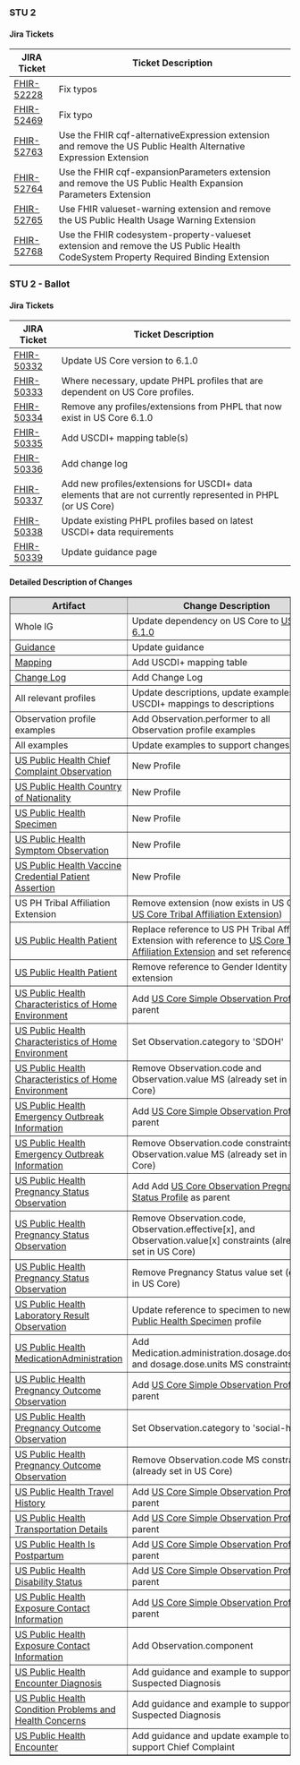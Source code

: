 ### STU 2

#### Jira Tickets

|JIRA Ticket|Ticket Description|
|---------|----------|
| [FHIR-52228](https://jira.hl7.org/browse/FHIR-52228) | Fix typos |
| [FHIR-52469](https://jira.hl7.org/browse/FHIR-52228) | Fix typo |
| [FHIR-52763](https://jira.hl7.org/browse/FHIR-52763) | Use the FHIR cqf-alternativeExpression extension and remove the US Public Health Alternative Expression Extension |
| [FHIR-52764](https://jira.hl7.org/browse/FHIR-52764) | Use the FHIR cqf-expansionParameters extension and remove the US Public Health Expansion Parameters Extension |
| [FHIR-52765](https://jira.hl7.org/browse/FHIR-52765) | Use FHIR valueset-warning extension and remove the US Public Health Usage Warning Extension |
| [FHIR-52768](https://jira.hl7.org/browse/FHIR-52768) | Use the FHIR codesystem-property-valueset extension and remove the US Public Health CodeSystem Property Required Binding Extension |



### STU 2 - Ballot

#### Jira Tickets

|JIRA Ticket|Ticket Description|
|---------|----------|
| [FHIR-50332](https://jira.hl7.org/browse/FHIR-50332) | Update US Core version to 6.1.0 |
| [FHIR-50333](https://jira.hl7.org/browse/FHIR-50333) | Where necessary, update PHPL profiles that are dependent on US Core profiles.  |
| [FHIR-50334](https://jira.hl7.org/browse/FHIR-50334) | Remove any profiles/extensions from PHPL that now exist in US Core 6.1.0 |
| [FHIR-50335](https://jira.hl7.org/browse/FHIR-50335) | Add USCDI+ mapping table(s) |
| [FHIR-50336](https://jira.hl7.org/browse/FHIR-50336) | Add change log |
| [FHIR-50337](https://jira.hl7.org/browse/FHIR-50337) | Add new profiles/extensions for USCDI+ data elements that are not currently represented in PHPL (or US Core) |
| [FHIR-50338](https://jira.hl7.org/browse/FHIR-50338) | Update existing PHPL profiles based on latest USCDI+ data requirements |
| [FHIR-50339](https://jira.hl7.org/browse/FHIR-50339) | Update guidance page |

<!-- <table border="1">
    <thead>
       <tr style="background-color:#DCDCDC">
            <th style="text-align: center; vertical-align: middle;">Artifact</th>
            <th style="text-align: center; vertical-align: middle;">Change Description</th>
        </tr>
    </thead> -->

#### Detailed Description of Changes

<table border="1">
    <thead>
       <tr style="background-color:#DCDCDC">
            <th style="text-align: center; vertical-align: middle;">Artifact</th>
            <th style="text-align: center; vertical-align: middle;">Change Description</th>
        </tr>
    </thead>
    <tbody>
        <tr>
            <td>Whole IG</td>
            <td>Update dependency on US Core to <a href="https://hl7.org/fhir/us/core/STU6.1/index.html">US Core 6.1.0</a></td>
        </tr>
        <tr>
            <td><a href="guidance.html">Guidance</a></td>
            <td>Update guidance</td>
        </tr>
        <tr>
            <td><a href="mapping.html">Mapping</a></td>
            <td>Add USCDI+ mapping table</td>
        </tr>
        <tr>
            <td><a href="change-log.html">Change Log</a></td>
            <td>Add Change Log</td>
        </tr>
        <tr>
            <td>All relevant profiles</td>
            <td>Update descriptions, update examples, add USCDI+ mappings to descriptions</td>
        </tr>
        <tr>
            <td>Observation profile examples</td>
            <td>Add Observation.performer to all Observation profile examples</td>
        </tr>
        <tr>
            <td>All examples</td>
            <td>Update examples to support changes</td>
        </tr>
        <tr>
            <td><a href="StructureDefinition-us-ph-chief-complaint-observation.html">US Public Health Chief Complaint Observation</a></td>
            <td>New Profile</td>
        </tr>
        <tr>
            <td><a href="StructureDefinition-us-ph-country-of-nationality.html">US Public Health Country of Nationality</a></td>
            <td>New Profile</td>
        </tr>
        <tr>
            <td><a href="StructureDefinition-us-ph-specimen.html">US Public Health Specimen</a></td>
            <td>New Profile</td>
        </tr>
        <tr>
            <td><a href="StructureDefinition-us-ph-symptom-observation.html">US Public Health Symptom Observation</a></td>
            <td>New Profile</td>
        </tr>
        <tr>
            <td><a href="StructureDefinition-us-ph-vaccine-credential-patient-assertion.html">US Public Health Vaccine Credential Patient Assertion</a></td>
            <td>New Profile</td>
        </tr>
        <tr>
            <td>US PH Tribal Affiliation Extension</td>
            <td>Remove extension (now exists in US Core: <a href="{{site.data.fhir.ver.hl7fhiruscore}}/StructureDefinition-us-core-tribal-affiliation.html">US Core Tribal Affiliation Extension</a>)</td>
        </tr>
        <tr>
            <td><a href="StructureDefinition-us-ph-patient.html">US Public Health Patient</a></td>
            <td>Replace reference to US PH Tribal Affiliation Extension with reference to <a href="{{site.data.fhir.ver.hl7fhiruscore}}/StructureDefinition-us-core-tribal-affiliation.html">US Core Tribal Affiliation Extension</a> and set reference to MS</td>
        </tr>
        <tr>
            <td><a href="StructureDefinition-us-ph-patient.html">US Public Health Patient</a></td>
            <td>Remove reference to Gender Identity extension</td>
        </tr>
        <tr>
            <td><a href="StructureDefinition-us-ph-characteristics-of-home-environment.html">US Public Health Characteristics of Home Environment</a></td>
            <td>Add <a href="{{site.data.fhir.ver.hl7fhiruscore}}/StructureDefinition-us-core-simple-observation.html">US Core Simple Observation Profile</a> as parent</td>
        </tr>
        <tr>
            <td><a href="StructureDefinition-us-ph-characteristics-of-home-environment.html">US Public Health Characteristics of Home Environment</a></td>
            <td>Set Observation.category to 'SDOH'</td>
        </tr>
        <tr>
            <td><a href="StructureDefinition-us-ph-characteristics-of-home-environment.html">US Public Health Characteristics of Home Environment</a></td>
            <td>Remove Observation.code and Observation.value MS (already set in US Core)</td>
        </tr>
        <tr>
            <td><a href="StructureDefinition-us-ph-emergency-outbreak-information.html">US Public Health Emergency Outbreak Information</a></td>
            <td>Add <a href="{{site.data.fhir.ver.hl7fhiruscore}}/StructureDefinition-us-core-simple-observation.html">US Core Simple Observation Profile</a> as parent</td>
        </tr>
        <tr>
            <td><a href="StructureDefinition-us-ph-emergency-outbreak-information.html">US Public Health Emergency Outbreak Information</a></td>
            <td>Remove Observation.code constraints and Observation.value MS (already set in US Core)</td>
        </tr>
        <tr>
            <td><a href="StructureDefinition-us-ph-pregnancy-status-observation.html">US Public Health Pregnancy Status Observation</a></td>
            <td>Add Add <a href="{{site.data.fhir.ver.hl7fhiruscore}}/StructureDefinition-us-core-observation-pregnancystatus.html">US Core Observation Pregnancy Status Profile</a> as parent</td>
        </tr>
        <tr>
            <td><a href="StructureDefinition-us-ph-pregnancy-status-observation.html">US Public Health Pregnancy Status Observation</a></td>
            <td>Remove Observation.code, Observation.effective[x], and Observation.value[x] constraints (already set in US Core)</td>
        </tr>
        <tr>
            <td><a href="StructureDefinition-us-ph-pregnancy-status-observation.html">US Public Health Pregnancy Status Observation</a></td>
            <td>Remove Pregnancy Status value set (exists in US Core)</td>
        </tr>
        <tr>
            <td><a href="StructureDefinition-us-ph-lab-result-observation.html">US Public Health Laboratory Result Observation</a></td>
            <td>Update reference to specimen to new <a href="StructureDefinition-us-ph-specimen.html">US Public Health Specimen</a> profile</td>
        </tr>
        <tr>
            <td><a href="StructureDefinition-us-ph-medicationadministration.html">US Public Health MedicationAdministration</a></td>
            <td>Add Medication.administration.dosage.dose.code and dosage.dose.units MS constraints</td>
        </tr>
        <tr>
            <td><a href="StructureDefinition-us-ph-pregnancy-outcome-observation.html">US Public Health Pregnancy Outcome Observation</a></td>
            <td>Add <a href="{{site.data.fhir.ver.hl7fhiruscore}}/StructureDefinition-us-core-simple-observation.html">US Core Simple Observation Profile</a> as parent</td>
        </tr>
        <tr>
            <td><a href="StructureDefinition-us-ph-pregnancy-outcome-observation.html">US Public Health Pregnancy Outcome Observation</a></td>
            <td>Set Observation.category to 'social-history'</td>
        </tr>
        <tr>
            <td><a href="StructureDefinition-us-ph-pregnancy-outcome-observation.html">US Public Health Pregnancy Outcome Observation</a></td>
            <td>Remove Observation.code MS constraint (already set in US Core)</td>
        </tr>
        <tr>
            <td><a href="StructureDefinition-us-ph-travel-history.html">US Public Health Travel History</a></td>
            <td>Add <a href="{{site.data.fhir.ver.hl7fhiruscore}}/StructureDefinition-us-core-simple-observation.html">US Core Simple Observation Profile</a> as parent</td>
        </tr>
        <tr>
            <td><a href="StructureDefinition-us-ph-transportation-details.html">US Public Health Transportation Details</a></td>
            <td>Add <a href="{{site.data.fhir.ver.hl7fhiruscore}}/StructureDefinition-us-core-simple-observation.html">US Core Simple Observation Profile</a> as parent</td>
        </tr>
        <tr>
            <td><a href="StructureDefinition-us-ph-is-postpartum.html">US Public Health Is Postpartum</a></td>
            <td>Add <a href="{{site.data.fhir.ver.hl7fhiruscore}}/StructureDefinition-us-core-simple-observation.html">US Core Simple Observation Profile</a> as parent</td>
        </tr>
        <tr>
            <td><a href="StructureDefinition-us-ph-disability-status.html">US Public Health Disability Status</a></td>
            <td>Add <a href="{{site.data.fhir.ver.hl7fhiruscore}}/StructureDefinition-us-core-simple-observation.html">US Core Simple Observation Profile</a> as parent</td>
        </tr>
        <tr>
            <td><a href="StructureDefinition-us-ph-exposure-contact-information.html">US Public Health Exposure Contact Information</a></td>
            <td>Add <a href="{{site.data.fhir.ver.hl7fhiruscore}}/StructureDefinition-us-core-simple-observation.html">US Core Simple Observation Profile</a> as parent</td>
        </tr>
        <tr>
            <td><a href="StructureDefinition-us-ph-exposure-contact-information.html">US Public Health Exposure Contact Information</a></td>
            <td>Add Observation.component</td>
        </tr>
        <tr>
            <td><a href="StructureDefinition-us-ph-condition-encounter-diagnosis.html">US Public Health Encounter Diagnosis</a></td>
            <td>Add guidance and example to support Suspected Diagnosis</td>
        </tr>
        <tr>
            <td><a href="StructureDefinition-us-ph-condition-problems-health-concerns.html">US Public Health Condition Problems and Health Concerns</a></td>
            <td>Add guidance and example to support Suspected Diagnosis</td>
        </tr>
        <tr>
            <td><a href="StructureDefinition-us-ph-encounter.html">US Public Health Encounter</a></td>
            <td>Add guidance and update example to support Chief Complaint</td>
        </tr>
    </tbody>
</table>